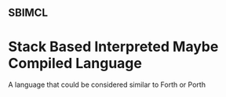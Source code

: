 ## SBIMCL
# Stack Based Interpreted Maybe Compiled Language

A language that could be considered similar to Forth or Porth

